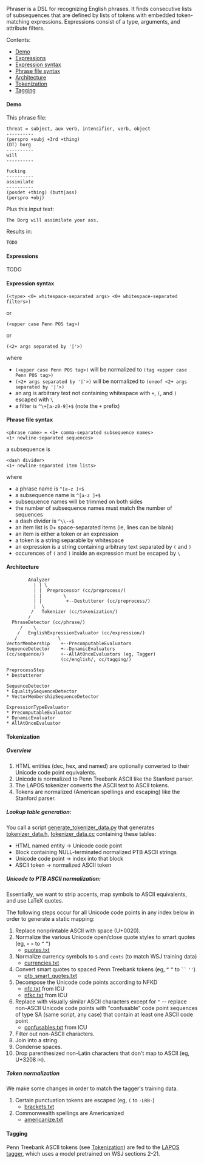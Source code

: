 Phraser is a DSL for recognizing English phrases.  It finds consecutive lists of subsequences that are defined by lists of tokens with embedded token-matching expressions.  Expressions consist of a type, arguments, and attribute filters.

Contents:
* [Demo](#demo)
* [Expressions](#expressions)
* [Expression syntax](#expression-syntax)
* [Phrase file syntax](#phrase-file-syntax)
* [Architecture](#architecture)
* [Tokenization](#tokenization)
* [Tagging](#tagging)

#### Demo

This phrase file:

    threat = subject, aux verb, intensifier, verb, object
    ----------
    (perspro +subj +3rd +thing)
    (DT) borg
    ----------
    will
    ----------
    
    fucking
    ----------
    assimilate
    ----------
    (posdet +thing) (butt|ass)
    (perspro +obj)
    
Plus this input text:

    The Borg will assimilate your ass.
    
Results in:

    TODO

#### Expressions

TODO

#### Expression syntax

    (<type> <0+ whitespace-separated args> <0+ whitespace-separated filters>)
    
or

    (<upper case Penn POS tag>)

or

    (<2+ args separated by '|'>)

where
* `(<upper case Penn POS tag>)` will be normalized to `(tag <upper case Penn POS tag>)`
* `(<2+ args separated by '|'>)` will be normalized to `(oneof <2+ args separated by '|'>)`
* an arg is arbitrary text not containing whitespace with `+`, `(`, and `)` escaped with `\`
* a filter is `^\+[a-z0-9]+$` (note the `+` prefix)

#### Phrase file syntax

    <phrase name> = <1+ comma-separated subsequence names>
    <1+ newline-separated sequences>

a subsequence is

    <dash divider>
    <1+ newline-separated item lists>

where
* a phrase name is `^[a-z ]+$`
* a subsequence name is `^[a-z ]+$`
* subsequence names will be trimmed on both sides
* the number of subsequence names must match the number of sequences
* a dash divider is `^\\-+$`
* an item list is 0+ space-separated items (ie, lines can be blank)
* an item is either a token or an expression
* a token is a string separable by whitespace
* an expression is a string containing arbitrary text separated by `(` and `)`
* occurences of `(` and `)` inside an expression must be escaped by `\`

#### Architecture

            Analyzer 
              | | \
              | |  Preprocessor (cc/preprocess/)
              | |        \
              | |         +--Destutterer (cc/preprocess/)
              |  \
             /   Tokenizer (cc/tokenization/)
            /
      PhraseDetector (cc/phrase/)
         /    \
        /   EnglishExpressionEvaluator (cc/expression/)
       /               \
    VectorMembership    +--PrecomputableEvaluators
    SequenceDetector    +--DynamicEvaluators
    (cc/sequence/)      +--AllAtOnceEvaluators (eg, Tagger)
                        (cc/english/, cc/tagging/)
    
    PreprocessStep
    * Destutterer
    
    SequenceDetector
    * EqualitySequenceDetector
    * VectorMembershipSequenceDetector
    
    ExpressionTypeEvaluator
    * PrecomputableEvaluator
    * DynamicEvaluator
    * AllAtOnceEvaluator

#### Tokenization

##### Overview

1. HTML entities (dec, hex, and named) are optionally converted to their Unicode code point equivalents.
2. Unicode is normalized to Penn Treebank ASCII like the Stanford parser.
3. The LAPOS tokenizer converts the ASCII text to ASCII tokens.
4. Tokens are normalized (American spellings and escaping) like the Stanford parser.

##### Lookup table generation:

You call a script [generate_tokenizer_data.py](https://github.com/knighton/phraser/blob/master/phraser/cc/tokenization/data_import/generate_tokenizer_data.py) that generates [tokenizer_data.h](https://github.com/knighton/phraser/blob/master/phraser/cc/tokenization/tokenizer_data.h), [tokenizer_data.cc](https://github.com/knighton/phraser/blob/master/phraser/cc/tokenization/tokenizer_data.cc) containing these tables:

* HTML named entity -> Unicode code point
* Block containing NULL-terminated normalized PTB ASCII strings
* Unicode code point -> index into that block
* ASCII token -> normalized ASCII token

##### Unicode to PTB ASCII normalization:

Essentially, we want to strip accents, map symbols to ASCII equivalents, and use LaTeX quotes.

The following steps occur for all Unicode code points in any index below in order to generate a static mapping:

1. Replace nonprintable ASCII with space (U+0020).
2. Normalize the various Unicode open/close quote styles to smart quotes (eg, `«` `»` to `“` `”`)
   * [quotes.txt](https://github.com/knighton/phraser/blob/master/phraser/cc/tokenization/data_import/quotes.txt)
3. Normalize currency symbols to `$` and `cents` (to match WSJ training data)
   * [currencies.txt](https://github.com/knighton/phraser/blob/master/phraser/cc/tokenization/data_import/currencies.txt)
4. Convert smart quotes to spaced Penn Treebank tokens (eg, `“` `”` to ``` `` ``` `''`)
   * [ptb_smart_quotes.txt](https://github.com/knighton/phraser/blob/master/phraser/cc/tokenization/data_import/ptb_smart_quotes.txt)
5. Decompose the Unicode code points according to NFKD
   * [nfc.txt](https://github.com/knighton/phraser/blob/master/phraser/cc/tokenization/data_import/nfc.txt) from ICU
   * [nfkc.txt](https://github.com/knighton/phraser/blob/master/phraser/cc/tokenization/data_import/nfkc.txt) from ICU
6. Replace with visually similar ASCII characters except for `"` -- replace non-ASCII Unicode code points with "confusable" code point sequences of type SA (same script, any case) that contain at least one ASCII code point
   * [confusables.txt](https://raw.githubusercontent.com/knighton/phraser/master/phraser/cc/tokenization/data_import/confusables.txt) from ICU
7. Filter out non-ASCII characters.
8. Join into a string.
9. Condense spaces.
10. Drop parenthesized non-Latin characters that don't map to ASCII (eg, U+3208 `㈈`).

##### Token normalization

We make some changes in order to match the tagger's training data.

1. Certain punctuation tokens are escaped (eg, `(` to `-LRB-`)
   * [brackets.txt](https://github.com/knighton/phraser/blob/master/phraser/cc/tokenization/data_import/brackets.txt)
2. Commonwealth spellings are Americanized
   * [americanize.txt](https://github.com/knighton/phraser/blob/master/phraser/cc/tokenization/data_import/americanize.txt)

#### Tagging

Penn Treebank ASCII tokens (see [Tokenization](#tokenization)) are fed to the [LAPOS tagger](http://www.logos.ic.i.u-tokyo.ac.jp/~tsuruoka/lapos/), which uses a model pretrained on WSJ sections 2-21.
